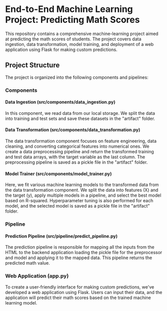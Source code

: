 # End-to-End Machine Learning Project: Predicting Math Scores

This repository contains a comprehensive machine-learning project aimed at predicting the math scores of students. The project covers data ingestion, data transformation, model training, and deployment of a web application using Flask for making custom predictions.

## Project Structure

The project is organized into the following components and pipelines:

### Components

#### Data Ingestion (src/components/data_ingestion.py)

In this component, we read data from our local storage. We split the data into training and test sets and save these datasets in the "artifact" folder.

#### Data Transformation (src/components/data_transformation.py)

The data transformation component focuses on feature engineering, data cleaning, and converting categorical features into numerical ones. We create a data preprocessing pipeline and return the transformed training and test data arrays, with the target variable as the last column. The preprocessing pipeline is saved as a pickle file in the "artifact" folder.

#### Model Trainer (src/components/model_trainer.py)

Here, we fit various machine learning models to the transformed data from the data transformation component. We split the data into features (X) and the target (y), apply multiple models in a pipeline, and select the best model based on R-squared. Hyperparameter tuning is also performed for each model, and the selected model is saved as a pickle file in the "artifact" folder.

### Pipeline

#### Prediction Pipeline (src/pipeline/predict_pipeline.py)

The prediction pipeline is responsible for mapping all the inputs from the HTML to the backend application loading the pickle file for the preprocessor and model and applying it to the mapped data. This pipeline returns the predicted math value. 

### Web Application (app.py)

To create a user-friendly interface for making custom predictions, we've developed a web application using Flask. Users can input their data, and the application will predict their math scores based on the trained machine learning model.
